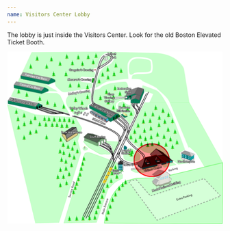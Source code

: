 ```yaml
---
name: Visitors Center Lobby
---
```


The lobby is just inside the Visitors Center. Look for the old Boston Elevated Ticket Booth.

![2024 Map of Seashore Trolley Museum campus](/assets/images/stm_map_2024_visitorscenter.png)
